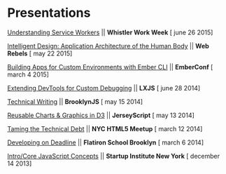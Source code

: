 Presentations
=============

[Understanding Service Workers](http://brittanystoroz.github.io/presentations/service-workers/#/) || **Whistler Work Week** [ june 26 2015]

[Intelligent Design: Application Architecture of the Human Body](http://brittanystoroz.github.io/presentations/app-architecture-human-body/index.html#/) || **Web Rebels** [ may 22 2015]

[Building Apps for Custom Environments with Ember CLI](http://brittanystoroz.github.io/presentations/embercli-fxos/index.html#/) || **EmberConf** [ march 4 2015]

[Extending DevTools for Custom Debugging](http://brittanystoroz.github.io/presentations/debugging-tools/index.html#/) || **LXJS** [ june 28 2014]

[Technical Writing](http://brittanystoroz.github.io/presentations/technical-writing/index.html#/) || **BrooklynJS** [ may 15 2014]

[Reusable Charts & Graphics in D3](http://brittanystoroz.github.io/presentations/reusable-d3/index.html#/) || **JerseyScript** [ may 13 2014]

[Taming the Technical Debt](http://brittanystoroz.github.io/presentations/taming-tech-debt/index.html#/) || **NYC HTML5 Meetup** [ march 12 2014]

[Developing on Deadline](http://brittanystoroz.github.io/presentations/taming-tech-debt-lite/index.html#/) || **Flatiron School Brooklyn** [ march 6 2014]

[Intro/Core JavaScript Concepts](http://brittanystoroz.github.io/presentations/js-lite/index.html#/) || **Startup Institute New York** [ december 14 2013]
